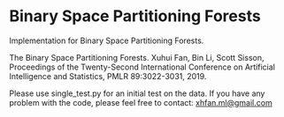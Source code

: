 # Binary Space Partitioning Forests

Implementation for Binary Space Partitioning Forests.

The Binary Space Partitioning Forests. Xuhui Fan, Bin Li, Scott Sisson, Proceedings of the Twenty-Second International Conference on Artificial Intelligence and Statistics, PMLR 89:3022-3031, 2019.

Please use single_test.py for an initial test on the data. If you have any problem with the code, please feel free to contact: xhfan.ml@gmail.com
